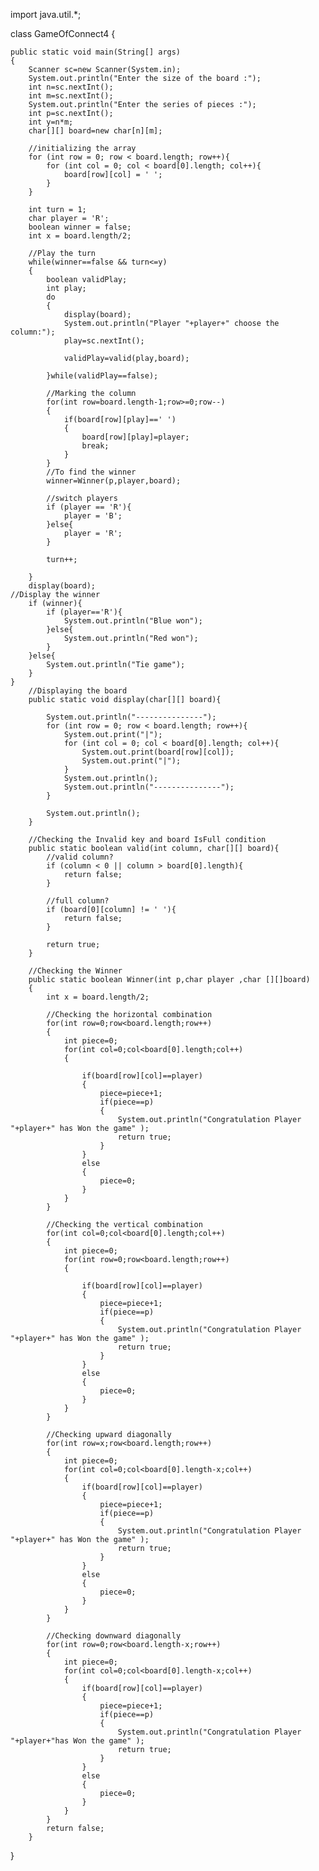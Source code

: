 
import java.util.*;

class GameOfConnect4
{

    public static void main(String[] args)
    {
        Scanner sc=new Scanner(System.in);
        System.out.println("Enter the size of the board :");
        int n=sc.nextInt();
        int m=sc.nextInt();
        System.out.println("Enter the series of pieces :");
        int p=sc.nextInt();
        int y=n*m;
        char[][] board=new char[n][m];
        
        //initializing the array
		for (int row = 0; row < board.length; row++){
			for (int col = 0; col < board[0].length; col++){
				board[row][col] = ' ';
			}
		}

        int turn = 1;
        char player = 'R';
        boolean winner = false;
        int x = board.length/2;
        
        //Play the turn
        while(winner==false && turn<=y)
        {
            boolean validPlay;
            int play;
            do
            {
                display(board);
                System.out.println("Player "+player+" choose the column:");
                play=sc.nextInt();

                validPlay=valid(play,board);

            }while(validPlay==false);

            //Marking the column
            for(int row=board.length-1;row>=0;row--)
            {
                if(board[row][play]==' ')
                {
                    board[row][play]=player;
                    break;
                }
            }
            //To find the winner 
            winner=Winner(p,player,board);

            //switch players
			if (player == 'R'){
				player = 'B';
			}else{
				player = 'R';
			}
			
			turn++;	

        }
        display(board);
	//Display the winner
        if (winner){
			if (player=='R'){
				System.out.println("Blue won");
			}else{
				System.out.println("Red won");
			}
		}else{
			System.out.println("Tie game");
		}
    }
        //Displaying the board
        public static void display(char[][] board){
             
            System.out.println("---------------");
            for (int row = 0; row < board.length; row++){
                System.out.print("|");
                for (int col = 0; col < board[0].length; col++){
                    System.out.print(board[row][col]);
                    System.out.print("|");
                }
                System.out.println();
                System.out.println("---------------");
            }
            
            System.out.println();
        }
        
        //Checking the Invalid key and board IsFull condition
        public static boolean valid(int column, char[][] board){
            //valid column?
            if (column < 0 || column > board[0].length){
                return false;
            }
            
            //full column?
            if (board[0][column] != ' '){
                return false;
            }
            
            return true;
        }

        //Checking the Winner
        public static boolean Winner(int p,char player ,char [][]board)
        {   
            int x = board.length/2;
            
            //Checking the horizontal combination 
            for(int row=0;row<board.length;row++)
            {
                int piece=0;
                for(int col=0;col<board[0].length;col++)
                {
                    
                    if(board[row][col]==player)
                    {
                        piece=piece+1;
                        if(piece==p)
                        {
                            System.out.println("Congratulation Player "+player+" has Won the game" );
                            return true;
                        }
                    }
                    else
                    {
                        piece=0;
                    }
                }
            }

            //Checking the vertical combination  
            for(int col=0;col<board[0].length;col++)
            {
                int piece=0;
                for(int row=0;row<board.length;row++)
                {
                    
                    if(board[row][col]==player)
                    {
                        piece=piece+1;
                        if(piece==p)
                        {
                            System.out.println("Congratulation Player "+player+" has Won the game" );
                            return true;
                        }
                    }
                    else
                    {
                        piece=0;
                    }
                }
            }

            //Checking upward diagonally
            for(int row=x;row<board.length;row++)
            {
                int piece=0;
                for(int col=0;col<board[0].length-x;col++)
                {
                    if(board[row][col]==player)
                    {
                        piece=piece+1;
                        if(piece==p)
                        {
                            System.out.println("Congratulation Player "+player+" has Won the game" );
                            return true;
                        }
                    }
                    else
                    {
                        piece=0;
                    }
                }
            }

            //Checking downward diagonally
            for(int row=0;row<board.length-x;row++)
            {
                int piece=0;
                for(int col=0;col<board[0].length-x;col++)
                {
                    if(board[row][col]==player)
                    {
                        piece=piece+1;
                        if(piece==p)
                        {
                            System.out.println("Congratulation Player "+player+"has Won the game" );
                            return true;
                        }
                    }
                    else
                    {
                        piece=0;
                    }
                }
            }
            return false;
        }
}
